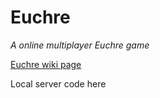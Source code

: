 # Euchre

*A online multiplayer Euchre game*

<a href="https://en.wikipedia.org/wiki/Euchre">Euchre wiki page</a>

Local server code here
